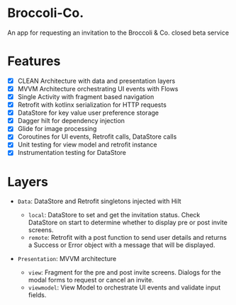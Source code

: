 # Broccoli-Co.
An app for requesting an invitation to the Broccoli &amp; Co. closed beta service

# Features
- [x] CLEAN Architecture with data and presentation layers
- [x] MVVM Architecture orchestrating UI events with Flows
- [x] Single Activity with fragment based navigation
- [x] Retrofit with kotlinx serialization for HTTP requests
- [x] DataStore for key value user preference storage
- [x] Dagger hilt for dependency injection
- [x] Glide for image processing
- [x] Coroutines for UI events, Retrofit calls, DataStore calls
- [x] Unit testing for view model and retrofit instance
- [x] Instrumentation testing for DataStore

# Layers
- `Data`: DataStore and Retrofit singletons injected with Hilt
  - `local`: DataStore to set and get the invitation status. Check DataStore on start to determine whether to display pre or post invite screens.
  - `remote`: Retrofit with a post function to send user details and returns a Success or Error object with a message that will be displayed.

- `Presentation`: MVVM architecture
  - `view`: Fragment for the pre and post invite screens. Dialogs for the modal forms to request or cancel an invite.
  - `viewmodel`: View Model to orchestrate UI events and validate input fields.